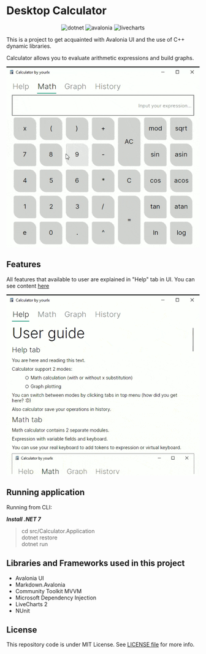 Desktop Calculator
============

<div align="center">

![dotnet](https://img.shields.io/badge/.NET%20-7-512bd4)
![avalonia](https://img.shields.io/badge/AvaloniaUI-11.0.4-512bd4)
![livecharts](https://img.shields.io/badge/LiveCharts-2.0.0%20rc1.1-512bd4)

</div>

This is a project to get acquainted with Avalonia UI and the use of C++ dynamic libraries.

Calculator allows you to evaluate arithmetic expressions and build graphs.

![gif](./misc/calculator.gif)

## Features

All features that available to user are explained in "Help" tab in UI. You can see
content [here](./src/Calculator.Application/Assets/Help/Help.md)

![gif](./misc/help.gif)

## Running application

Running from CLI:

***Install .NET 7***

> cd src/Calculator.Application \
> dotnet restore \
> dotnet run

## Libraries and Frameworks used in this project

- Avalonia UI
- Markdown.Avalonia
- Community Toolkit MVVM
- Microsoft Dependency Injection
- LiveCharts 2
- NUnit

## License

This repository code is under MIT License. See [LICENSE file](LICENSE) for more info.
